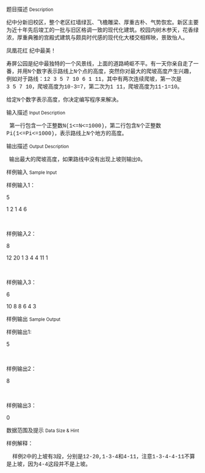 <div class="panel panel-default">
<div class="area-title">
<span>
题目描述
<small>Description</small>
</span></div>
<div class="panel-body">

<p style=""><span style="">纪中分新旧校区，整个老区红墙绿瓦、</span><span style="">飞檐雕梁、厚重古朴、气势恢宏</span><span style="">。</span><span style="">新区主要为近十年先后竣工的一批与旧区格调一致的现代化建筑。校园内树木参天，花香绿浓，厚重典雅的宫殿式建筑与颇具时代感的现代化大楼交相辉映，景致怡人。</span></p><p style=""><span style="">凤凰花红 纪中最美！</span></p><p style=""><span style="">寿屏公园是纪中最独特的一个风景线，上面的道路崎岖不平。有一天你亲自走了一番，并用<span style="font-family: Courier New;">N</span><span style="">个数字表示路线上</span><span style="font-family: Courier New;">N</span><span style="">个点的高度，突然你对最大的爬坡高度产生兴趣，例如对于路线：</span><span style="font-family: Courier New;">12 3 5 7 10 6 1 11</span><span style="">，其中有两次连续爬坡，第一次是</span><span style="font-family: Courier New;">3 5 7 10</span><span style="">，爬坡高度为</span><span style="font-family: Courier New;">10-3=7</span><span style="">，第二次为</span><span style="font-family: Courier New;">1 11</span><span style="">，爬坡高度为</span><span style="font-family: Courier New;">11-1=10</span><span style="">。</span></span></p><p style=""><span style="">给定<span style="font-family: Courier New;">N</span><span style="">个数字表示高度，你决定编写程序来解决。</span></span></p>

</div>
</div>

<div class="panel panel-default">
<div class="area-title">
<span>
输入描述
<small>Input Description</small>
</span></div>
<div class="panel-body">
<p><span style="">  第一行包含一个正整数<span style="font-family: Courier New;">N(1&lt;=N&lt;=1000)</span><span style="">，第二行包含</span><span style="font-family: Courier New;">N</span><span style="">个正整数</span><span style="font-family: Courier New;">Pi(1&lt;=Pi&lt;=1000)</span><span style="">，表示路线上</span><span style="font-family: Courier New;">N</span><span style="">个地方的高度。</span></span></p>

</div>
</div>
<div  class="panel panel-default">
<div class="area-title">
<span>
输出描述
<small>Output Description</small>
</span></div>
<div class="panel-body">

<p><span style=";font-family:宋体;font-size:14px">&nbsp; 输出最大的爬坡高度，如果路线中没有出现上坡则输出<span style="font-family:Courier New">0</span><span style="font-family:宋体">。</span></span></p>

</div>
</div>


<div class="panel panel-default">
<div class="area-title">
<span>
样例输入
<small>Sample Input</small>
</span></div>
<div class="panel-body">
<p>样例输入1：</p><p><span style="">5</span></p><p><span style="">1 2 1 4 6</span></p><p><br></p><p>样例输入2：</p><p><span style="">8</span></p><p><span style="">12 20 1 3 4 4 11 1</span></p><p><br></p><p>样例输入3：</p><p><span style="">6</span></p><p><span style="">10 8 8 6 4 3</span></p>

</div>
</div>

<div class="panel panel-default">
<div class="area-title">
<span>
样例输出
<small>Sample Output</small>
</span></div>
<div class="panel-body">
<p>样例输出1:</p><p>5</p><p><br></p><p>样例输出2：</p><p>8</p><p><br></p><p>样例输出3：</p><p>0</p>

</div>
</div>

<div class="panel panel-default">
<div class="area-title">
<span>
数据范围及提示
<small>Data Size & Hint</small>
</span></div>
<div class="panel-body">
<p><span style="">样例解释：</span></p><p><span style="">    样例<span style="font-family: Courier New;">2</span><span style="">中的上坡有</span><span style="font-family: Courier New;">3</span><span style="">段，分别是</span><span style="font-family: Courier New;">12-20,1-3-4</span><span style="">和</span><span style="font-family: Courier New;">4-11</span><span style="">，注意</span><span style="font-family: Courier New;">1-3-4-4-11</span><span style="">不算是上坡，因为</span><span style="font-family: Courier New;">4-4</span><span style="">这段并不是上坡。</span></span></p><p><br></p>
</div>
</div>